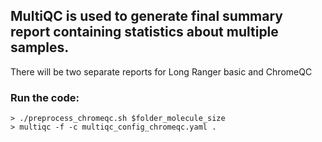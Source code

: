 ## MultiQC is used to generate final summary report containing statistics about multiple samples.  

There will be two separate reports for Long Ranger basic and ChromeQC  

### Run the code:  
 
`> ./preprocess_chromeqc.sh $folder_molecule_size`  
`> multiqc -f -c multiqc_config_chromeqc.yaml .`  
